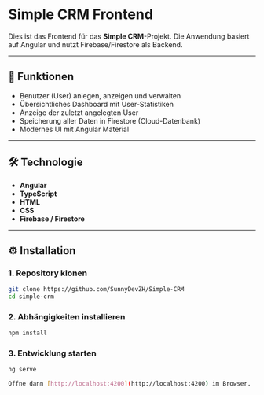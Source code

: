 # Simple CRM Frontend

Dies ist das Frontend für das **Simple CRM**-Projekt. Die Anwendung basiert auf Angular und nutzt Firebase/Firestore als Backend.

---

## 🚀 Funktionen

- Benutzer (User) anlegen, anzeigen und verwalten
- Übersichtliches Dashboard mit User-Statistiken
- Anzeige der zuletzt angelegten User
- Speicherung aller Daten in Firestore (Cloud-Datenbank)
- Modernes UI mit Angular Material

---

## 🛠️ Technologie

- **Angular**  
- **TypeScript**  
- **HTML**  
- **CSS**  
- **Firebase / Firestore**

---

## ⚙️ Installation

### 1. Repository klonen
```bash
git clone https://github.com/SunnyDevZH/Simple-CRM
cd simple-crm
```

### 2. Abhängigkeiten installieren
```bash
npm install
```

### 3. Entwicklung starten
```bash
ng serve
```
```bash
Öffne dann [http://localhost:4200](http://localhost:4200) im Browser.
```

